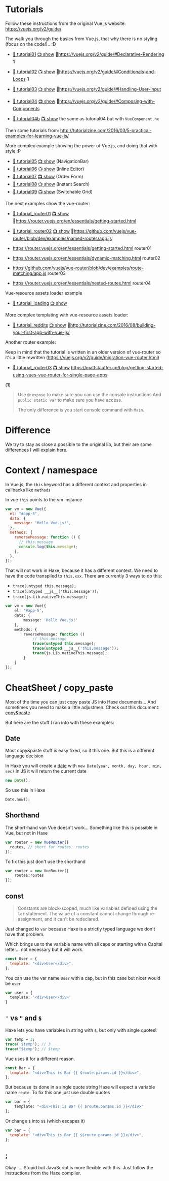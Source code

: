 # Tutorials

Follow these instructions from the original Vue.js website: <https://vuejs.org/v2/guide/>

The walk you through the basics from Vue.js, that why there is no styling (focus on the code!).. :D

- [:page_facing_up: tutorial01](tutorial01) [:tv: show](https://matthijskamstra.github.io/Vue.hx/tutorial01/bin/index.html) :link:<https://vuejs.org/v2/guide/#Declarative-Rendering> **1**
- [:page_facing_up: tutorial02](tutorial02) [:tv: show](https://matthijskamstra.github.io/Vue.hx/tutorial02/bin/index.html) :link:<https://vuejs.org/v2/guide/#Conditionals-and-Loops> **1**
- [:page_facing_up: tutorial03](tutorial03) [:tv: show](https://matthijskamstra.github.io/Vue.hx/tutorial03/bin/index.html) :link:<https://vuejs.org/v2/guide/#Handling-User-Input>
- [:page_facing_up: tutorial04](tutorial04) [:tv: show](https://matthijskamstra.github.io/Vue.hx/tutorial04/bin/index.html) :link:<https://vuejs.org/v2/guide/#Composing-with-Components>

- [:page_facing_up: tutorial04b](tutorial04b) [:tv: show](https://matthijskamstra.github.io/Vue.hx/tutorial04b/bin/index.html) the same as tutorial04 but with `VueComponent.hx`

Then some tutorials from: <http://tutorialzine.com/2016/03/5-practical-examples-for-learning-vue-js/>

More complex example showing the power of Vue.js, and doing that with style :P

- [:page_facing_up: tutorial05](tutorial05) [:tv: show](https://matthijskamstra.github.io/Vue.hx/tutorial05/bin/index.html) (NavigationBar)
- [:page_facing_up: tutorial06](tutorial06) [:tv: show](https://matthijskamstra.github.io/Vue.hx/tutorial06/bin/index.html) (Inline Editor)
- [:page_facing_up: tutorial07](tutorial07) [:tv: show](https://matthijskamstra.github.io/Vue.hx/tutorial07/bin/index.html) (Order Form)
- [:page_facing_up: tutorial08](tutorial08) [:tv: show](https://matthijskamstra.github.io/Vue.hx/tutorial08/bin/index.html) (Instant Search)
- [:page_facing_up: tutorial09](tutorial09) [:tv: show](https://matthijskamstra.github.io/Vue.hx/tutorial09/bin/index.html) (Switchable Grid)

The next examples show the vue-router:

- [:page_facing_up: tutorial_router01](tutorial_router01) [:tv: show](https://matthijskamstra.github.io/Vue.hx/tutorial_router01/bin/index.html) :link:<https://router.vuejs.org/en/essentials/getting-started.html>
- [:page_facing_up: tutorial_router02](tutorial_router02) [:tv: show](https://matthijskamstra.github.io/Vue.hx/tutorial_router02/bin/index.html) :link:<https://github.com/vuejs/vue-router/blob/dev/examples/named-routes/app.js>

- <https://router.vuejs.org/en/essentials/getting-started.html> router01
- <https://router.vuejs.org/en/essentials/dynamic-matching.html> router02
- <https://github.com/vuejs/vue-router/blob/dev/examples/route-matching/app.js> router03
- <https://router.vuejs.org/en/essentials/nested-routes.html> router04

Vue-resource assets loader example

- [:page_facing_up: tutorial_loading](tutorial_loading) [:tv: show](https://matthijskamstra.github.io/Vue.hx/tutorial_loading/bin/index.html)

More complex templating with vue-resource assets loader:

- [:page_facing_up: tutorial_reddits](tutorial_reddits) [:tv: show](https://matthijskamstra.github.io/Vue.hx/tutorial_reddits/bin/index.html) :link:<http://tutorialzine.com/2016/08/building-your-first-app-with-vue-js/>

Another router example:

Keep in mind that the tutorial is written in an older version of vue-router so it's a little rewritten (<https://vuejs.org/v2/guide/migration-vue-router.html>)

- [:page_facing_up: tutorial_router03](tutorial_router03) [:tv: show](https://matthijskamstra.github.io/Vue.hx/tutorial_router03/bin/index.html)
  <https://mattstauffer.co/blog/getting-started-using-vues-vue-router-for-single-page-apps>

(**1**)

> Use `@:expose` to make sure you can use the console instructions
> And `public static var` to make sure you have access.
>
> The only difference is you start console command with `Main`.

# Difference

We try to stay as close a possible to the original lib, but their are some differences I will explain here.

# Context / namespace

In Vue.js, the `this` keyword has a different context and properties in callbacks like `methods`

In vue `this` points to the vm instance

```js
var vm = new Vue({
  el: "#app-5",
  data: {
    message: "Hello Vue.js!",
  },
  methods: {
    reverseMessage: function () {
      // this.message
      console.log(this.message);
    },
  },
});
```

That will not work in Haxe, because it has a different context.
We need to have the code transpiled to `this.xxx`.
There are currently 3 ways to do this:

- `trace(untyped this.message);`
- `trace(untyped __js__('this.message'));`
- `trace(js.Lib.nativeThis.message);`

```haxe
var vm = new Vue({
	el: '#app-5',
	data: {
		message: 'Hello Vue.js!'
	},
	methods: {
		reverseMessage: function ()
			// this.message
			trace(untyped this.message);
			trace(untyped __js__('this.message'));
			trace(js.Lib.nativeThis.message);
		}
	}
});

```

# CheatSheet / copy_paste

Most of the time you can just copy paste JS into Haxe documents... And sometimes you need to make a little adjustmen. Check out this document: [copy&paste](https://github.com/MatthijsKamstra/haxejs/blob/master/haxejs/copy_paste.md)

But here are the stuff I ran into with these examples:

## Date

Most copy&paste stuff is easy fixed, so it this one.
But this is a different language decision

In Haxe you will create a [date](http://api.haxe.org/Date.html) with `new Date(year, month, day, hour, min, sec)`
In JS it will return the current date

```js
new Date();
```

So use this in Haxe

```haxe
Date.now();
```

## Shorthand

The short-hand van Vue doesn't work...
Something like this is possible in Vue, but not in Haxe

```js
var router = new VueRouter({
  routes, // short for routes: routes
});
```

To fix this just don't use the shorthand

```haxe
var router = new VueRouter({
	routes:routes
});
```

## const

> Constants are block-scoped, much like variables defined using the `let` statement. The value of a constant cannot change through re-assignment, and it can't be redeclared.

Just changed to `var` because Haxe is a strictly typed language we don't have that problem.

Which brings us to the variable name with all caps or starting with a Capital letter... not necessary but it will work.

```js
const User = {
  template: "<div>User</div>",
};
```

You can use the var name `User` with a cap, but in this case but nicer would be `user`

```haxe
var user = {
  template: '<div>User</div>'
}
```

## `'` vs `"` and `$`

Haxe lets you have variables in string with `$`, but only with single quotes!

```haxe
var temp = 3;
trace('$temp'); // 3
trace("$temp"); // $temp
```

Vue uses it for a different reason.

```js
const Bar = {
  template: "<div>This is Bar {{ $route.params.id }}</div>",
};
```

But because its done in a single quote string Haxe will expect a variable name `route`.
To fix this one just use double quotes

```haxe
var bar = {
	template: "<div>This is Bar {{ $route.params.id }}</div>"
};
```

Or change `$` into `$$` (which escapes it)

```js
var bar = {
  template: "<div>This is Bar {{ $$route.params.id }}</div>",
};
```

## ;

Okay .... Stupid but JavaScript is more flexible with this. Just follow the instructions from the Haxe compiler.
